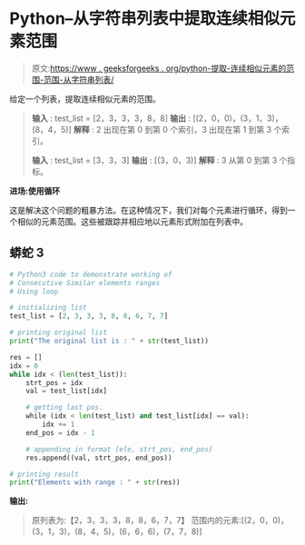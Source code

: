 # Python–从字符串列表中提取连续相似元素范围

> 原文:[https://www . geeksforgeeks . org/python-提取-连续相似元素的范围-范围-从字符串列表/](https://www.geeksforgeeks.org/python-extract-range-of-consecutive-similar-elements-ranges-from-string-list/)

给定一个列表，提取连续相似元素的范围。

> **输入** : test_list = [2，3，3，3，8，8]
> **输出** : [(2，0，0)，(3，1，3)，(8，4，5)]
> **解释** : 2 出现在第 0 到第 0 个索引，3 出现在第 1 到第 3 个索引。
> 
> **输入** : test_list = [3，3，3]
> **输出** : [(3，0，3)]
> **解释** : 3 从第 0 到第 3 个指标。

**进场:使用循环**

这是解决这个问题的粗暴方法。在这种情况下，我们对每个元素进行循环，得到一个相似的元素范围。这些被跟踪并相应地以元素形式附加在列表中。

## 蟒蛇 3

```py
# Python3 code to demonstrate working of 
# Consecutive Similar elements ranges
# Using loop

# initializing list
test_list = [2, 3, 3, 3, 8, 8, 6, 7, 7]

# printing original list
print("The original list is : " + str(test_list))

res = []
idx = 0
while idx < (len(test_list)):
    strt_pos = idx
    val = test_list[idx]

    # getting last pos.
    while (idx < len(test_list) and test_list[idx] == val): 
        idx += 1
    end_pos = idx - 1

    # appending in format [ele, strt_pos, end_pos]
    res.append((val, strt_pos, end_pos))

# printing result 
print("Elements with range : " + str(res))
```

**输出:**

> 原列表为:【2，3，3，3，8，8，6，7，7】
> 范围内的元素:[(2，0，0)，(3，1，3)，(8，4，5)，(6，6，6)，(7，7，8)]